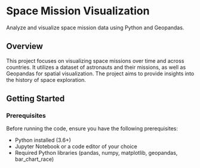 # Space Mission Visualization

Analyze and visualize space mission data using Python and Geopandas.

## Overview

This project focuses on visualizing space missions over time and across countries.
It utilizes a dataset of astronauts and their missions, as well as Geopandas for spatial visualization.
The project aims to provide insights into the history of space exploration.

## Getting Started

### Prerequisites

Before running the code, ensure you have the following prerequisites:

- Python installed (3.6+)
- Jupyter Notebook or a code editor of your choice
- Required Python libraries (pandas, numpy, matplotlib, geopandas, bar_chart_race)

